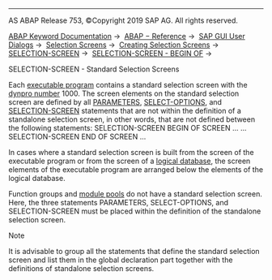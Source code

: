   

* * *

AS ABAP Release 753, ©Copyright 2019 SAP AG. All rights reserved.

[ABAP Keyword Documentation](https://help.sap.com/doc/abapdocu_753_index_htm/7.53/en-US/abenabap.htm) →  [ABAP − Reference](https://help.sap.com/doc/abapdocu_753_index_htm/7.53/en-US/abenabap_reference.htm) →  [SAP GUI User Dialogs](https://help.sap.com/doc/abapdocu_753_index_htm/7.53/en-US/abenabap_screens.htm) →  [Selection Screens](https://help.sap.com/doc/abapdocu_753_index_htm/7.53/en-US/abenselection_screen.htm) →  [Creating Selection Screens](https://help.sap.com/doc/abapdocu_753_index_htm/7.53/en-US/abenselection_screen_create.htm) →  [SELECTION-SCREEN](https://help.sap.com/doc/abapdocu_753_index_htm/7.53/en-US/abapselection-screen.htm) →  [SELECTION-SCREEN - BEGIN OF](https://help.sap.com/doc/abapdocu_753_index_htm/7.53/en-US/abapselection-screen_definition.htm) → 

SELECTION-SCREEN - Standard Selection Screens

Each [executable program](https://help.sap.com/doc/abapdocu_753_index_htm/7.53/en-US/abenexecutable_program_glosry.htm "Glossary Entry") contains a standard selection screen with the [dynpro number](https://help.sap.com/doc/abapdocu_753_index_htm/7.53/en-US/abendynpro_number_glosry.htm "Glossary Entry") 1000. The screen elements on the standard selection screen are defined by all [PARAMETERS](https://help.sap.com/doc/abapdocu_753_index_htm/7.53/en-US/abapparameters.htm), [SELECT-OPTIONS](https://help.sap.com/doc/abapdocu_753_index_htm/7.53/en-US/abapselect-options.htm), and [SELECTION-SCREEN](https://help.sap.com/doc/abapdocu_753_index_htm/7.53/en-US/abapselection-screen.htm) statements that are not within the definition of a standalone selection screen, in other words, that are not defined between the following statements:
SELECTION-SCREEN BEGIN OF SCREEN ...
...
SELECTION-SCREEN END OF SCREEN ...

In cases where a standard selection screen is built from the screen of the executable program or from the screen of a [logical database](https://help.sap.com/doc/abapdocu_753_index_htm/7.53/en-US/abenlogical_data_base_glosry.htm "Glossary Entry"), the screen elements of the executable program are arranged below the elements of the logical database.

Function groups and [module pools](https://help.sap.com/doc/abapdocu_753_index_htm/7.53/en-US/abenmodul_pool_glosry.htm "Glossary Entry") do not have a standard selection screen. Here, the three statements PARAMETERS, SELECT-OPTIONS, and SELECTION-SCREEN must be placed within the definition of the standalone selection screen.

Note

It is advisable to group all the statements that define the standard selection screen and list them in the global declaration part together with the definitions of standalone selection screens.